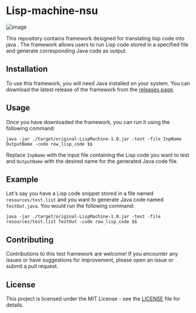 # Lisp-machine-nsu

![image](https://github.com/chiguaua/Lisp-Machine/assets/69720999/df9cd7a2-8e52-483f-8fcf-219e42d0ca6b)


<p>This repository contains framework designed for translating lisp code into java . The framework allows users to run Lisp code stored in a specified file and generate corresponding Java code as output.</p>

<h2>Installation</h2>

<p>To use this framework, you will need Java installed on your system. You can download the latest release of the framework from the <a href="https://github.com/chiguaua/Test-Framefork/releases">releases page</a>.</p>

<h2>Usage</h2>

<p>Once you have downloaded the framework, you can run it using the following command:</p>

<pre><code>java -jar ./target/original-LispMachine-1.0.jar -test -file InpName OutputName -code row_lisp_code $$</code></pre>

<p>Replace <code>InpName</code> with the input file containing the Lisp code you want to test and <code>OutputName</code> with the desired name for the generated Java code file.</p>

<h2>Example</h2>

<p>Let's say you have a Lisp code snippet stored in a file named <code>resources/test.list</code> and you want to generate Java code named <code>TestOut.java</code>. You would run the following command:</p>

<pre><code>java -jar ./target/original-LispMachine-1.0.jar -test -file resources/test.list TestOut -code row_lisp_code $$</code></pre>

<h2>Contributing</h2>

<p>Contributions to this test framework are welcome! If you encounter any issues or have suggestions for improvement, please open an issue or submit a pull request.</p>

<h2>License</h2>

<p>This project is licensed under the MIT License - see the <a href="LICENSE">LICENSE</a> file for details.</p>
